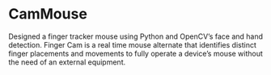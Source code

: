 # CamMouse

Designed a finger tracker mouse using Python and OpenCV’s face and hand detection. Finger 
Cam is a real time mouse alternate that identifies distinct finger placements and movements to 
fully operate a device’s mouse without the need of an external equipment. 
